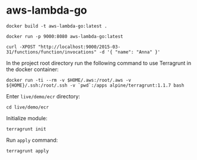 # aws-lambda-go

```
docker build -t aws-lambda-go:latest .
```

```
docker run -p 9000:8080 aws-lambda-go:latest
```

```
curl -XPOST "http://localhost:9000/2015-03-31/functions/function/invocations" -d '{ "name": "Anna" }'
```

In the project root directory run the following command to use Terragrunt in the docker container:

```
docker run -ti --rm -v $HOME/.aws:/root/.aws -v ${HOME}/.ssh:/root/.ssh -v `pwd`:/apps alpine/terragrunt:1.1.7 bash
```

Enter `live/demo/ecr` directory:

```
cd live/demo/ecr
```

Initialize module:

```
terragrunt init
```

Run `apply` command:

```
terragrunt apply
```

